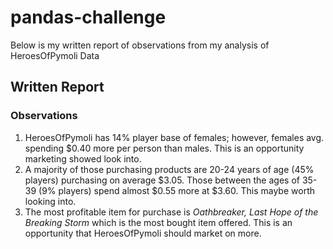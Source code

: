# pandas-challenge

Below is my written report of observations from my analysis of HeroesOfPymoli Data

## Written Report
### Observations
1. HeroesOfPymoli has 14% player base of females; however, females avg. spending  $0.40 more per person than males. This is an opportunity marketing showed look into.
1. A majority of those purchasing products are 20-24 years of age (45% players) purchasing on average $3.05. Those between the ages of 35-39 (9% players) spend almost $0.55 more at $3.60. This maybe worth looking into.
1. The most profitable item for purchase is _Oathbreaker, Last Hope of the Breaking Storm_ which is the most bought item offered. This is an opportunity that HeroesOfPymoli should market on more.